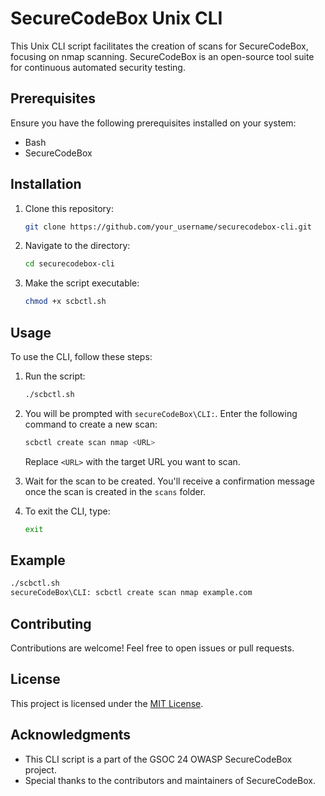 # SecureCodeBox Unix CLI

This Unix CLI script facilitates the creation of scans for SecureCodeBox, focusing on nmap scanning. SecureCodeBox is an open-source tool suite for continuous automated security testing.

## Prerequisites

Ensure you have the following prerequisites installed on your system:

- Bash
- SecureCodeBox

## Installation

1. Clone this repository:

    ```bash
    git clone https://github.com/your_username/securecodebox-cli.git
    ```

2. Navigate to the directory:

    ```bash
    cd securecodebox-cli
    ```

3. Make the script executable:

    ```bash
    chmod +x scbctl.sh
    ```

## Usage

To use the CLI, follow these steps:

1. Run the script:

    ```bash
    ./scbctl.sh
    ```

2. You will be prompted with `secureCodeBox\CLI:`. Enter the following command to create a new scan:

    ```bash
    scbctl create scan nmap <URL>
    ```

    Replace `<URL>` with the target URL you want to scan.

3. Wait for the scan to be created. You'll receive a confirmation message once the scan is created in the `scans` folder.

4. To exit the CLI, type:

    ```bash
    exit
    ```

## Example

```bash
./scbctl.sh
secureCodeBox\CLI: scbctl create scan nmap example.com
```

## Contributing

Contributions are welcome! Feel free to open issues or pull requests.

## License

This project is licensed under the [MIT License](LICENSE).

## Acknowledgments

- This CLI script is a part of the GSOC 24 OWASP SecureCodeBox project.
- Special thanks to the contributors and maintainers of SecureCodeBox.
